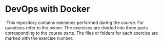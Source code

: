# DevOps with Docker

`This repository contains exersices performed during the course. For questions refer to the owner. The exercises are divided into three parts corresponding to the course parts. The files or folders for each exercise are marked with the exercise number.
